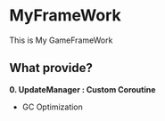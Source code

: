 # MyFrameWork
 
This is My GameFrameWork

What provide?
-------------

**0. UpdateManager : Custom Coroutine**
- GC Optimization
